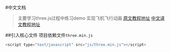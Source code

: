 #中文文档
>主要学习three.js过程中练习demo
>实现飞机飞行动画
>[原文教程地址](https://tympanus.net/codrops/2016/04/26/the-aviator-animating-basic-3d-scene-threejs/?utm_source=tuicool&utm_medium=referral)
>[中文译文教程地址](http://www.jianshu.com/p/92771817c73f)

##引入核心文件
项目依赖文件`three.min.js`
```js
<script type="text/javascript" src="js/three.min.js"></script>
```


